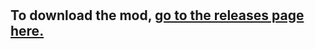 # <Taste of Defeet>

## To download the mod, [go to the releases page here.](<https://github.com/EternityXanadu/taste-of-defeet/releases>)
